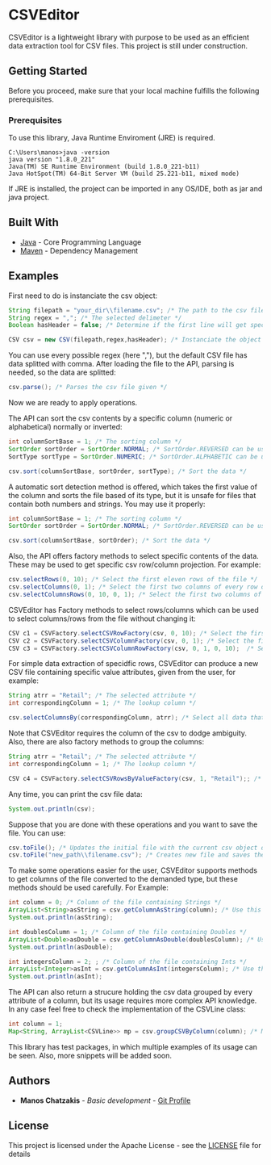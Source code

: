# CSVEditor

CSVEditor is a lightweight library with purpose to be used as an efficient data extraction tool for CSV files.
This project is still under construction.

## Getting Started

Before you proceed, make sure that your local machine fulfills the following prerequisites.

### Prerequisites

To use this library, Java Runtime Enviroment (JRE) is required.

```
C:\Users\manos>java -version
java version "1.8.0_221"
Java(TM) SE Runtime Environment (build 1.8.0_221-b11)
Java HotSpot(TM) 64-Bit Server VM (build 25.221-b11, mixed mode)
```
If JRE is installed, the project can be imported in any OS/IDE, both as jar and java project.

## Built With

* [Java](https://www.java.com/en/) - Core Programming Language
* [Maven](https://maven.apache.org/) - Dependency Management 

## Examples
First need to do is instanciate the csv object:
``` java
String filepath = "your_dir\\filename.csv"; /* The path to the csv file */
String regex = ","; /* The selected delimeter */
Boolean hasHeader = false; /* Determine if the first line will get special treatment from the API */

CSV csv = new CSV(filepath,regex,hasHeader); /* Instanciate the object */
```
You can use every possible regex (here ","), but the default CSV file has data splitted with comma.
After loading the file to the API, parsing is needed, so the data are splitted:
``` java
csv.parse(); /* Parses the csv file given */
```
Now we are ready to apply operations.

The API can sort the csv contents by a specific column (numeric or alphabetical) normally or inverted:
``` java
int columnSortBase = 1; /* The sorting column */
SortOrder sortOrder = SortOrder.NORMAL; /* SortOrder.REVERSED can be used instead */
SortType sortType = SortOrder.NUMERIC; /* SortOrder.ALPHABETIC can be used instead */

csv.sort(columnSortBase, sortOrder, sortType); /* Sort the data */
```
A automatic sort detection method is offered, which takes the first value of the column and sorts the file based of its type, but it is unsafe for files that contain both numbers and strings. You may use it properly:
``` java
int columnSortBase = 1; /* The sorting column */
SortOrder sortOrder = SortOrder.NORMAL; /* SortOrder.REVERSED can be used instead */

csv.sort(columnSortBase, sortOrder); /* Sort the data */
```

Also, the API offers factory methods to select specific contents of the data. These may be used to get specific csv row/column projection. For example:
``` java
csv.selectRows(0, 10); /* Select the first eleven rows of the file */
csv.selectColumns(0, 1); /* Select the first two columns of every row of the file */
csv.selectColumnsRows(0, 10, 0, 1); /* Select the first two columns of the first eleven rows of the file */
```
CSVEditor has Factory methods to select rows/columns which can be used to select columns/rows from the file without changing it:
``` java
CSV c1 = CSVFactory.selectCSVRowFactory(csv, 0, 10); /* Select the first eleven rows of the file for the new CSV */
CSV c2 = CSVFactory.selectCSVColumnFactory(csv, 0, 1); /* Select the first two columns of every row of the file for the new CSV */
CSV c3 = CSVFactory.selectCSVColumnRowFactory(csv, 0, 1, 0, 10);  /* Select the first two columns of the first eleven rows of the file for the new CSV */
```

For simple data extraction of specidfic rows, CSVEditor can produce a new CSV file containing specific value attributes, given from the user, for example:
``` java
String atrr = "Retail"; /* The selected attribute */
int correspondingColumn = 1; /* The lookup column */

csv.selectColumnsBy(correspondingColumn, atrr); /* Select all data that have the value "Retail" in column 1*/
```
Note that CSVEditor requires the column of the csv to dodge ambiguity.
Also, there are also factory methods to group the columns:
``` java
String atrr = "Retail"; /* The selected attribute */
int correspondingColumn = 1; /* The lookup column */

CSV c4 = CSVFactory.selectCSVRowsByValueFactory(csv, 1, "Retail");; /* Select all data that have the value "Retail" in column 1 and put it to a new CSV */
```

Any time, you can print the csv file data:
``` java
System.out.println(csv);
```

Suppose that you are done with these operations and you want to save the file. You can use:
``` java
csv.toFile(); /* Updates the initial file with the current csv object data */
csv.toFile("new_path\\filename.csv"); /* Creates new file and saves the current csv object data */
```

To make some operations easier for the user, CSVEditor supports methods to get columns of the file converted to the demanded type, but these methods should be used carefully. For Example:
``` java
int column = 0; /* Column of the file containing Strings */
ArrayList<String>asString = csv.getColumnAsString(column); /* Use this method as the default column getter */
System.out.println(asString);

int doublesColumn = 1; /* Column of the file containing Doubles */
ArrayList<Double>asDouble = csv.getColumnAsDouble(doublesColumn); /* Use this to get the double column representation */
System.out.println(asDouble);

int integersColumn = 2; ; /* Column of the file containing Ints */
ArrayList<Integer>asInt = csv.getColumnAsInt(integersColumn); /* Use this to get the int column representation */
System.out.println(asInt);
```

The API can also return a strucure holding the csv data grouped by every attribute of a column, but its usage requires more complex API knowledge. In any case feel free to check the implementation of the CSVLine class:
``` java
int column = 1;
Map<String, ArrayList<CSVLine>> mp = csv.groupCSVByColumn(column); /* Map mp is filled by the data of every value of the column 1 */
```

This library has test packages, in which multiple examples of its usage can be seen. Also, more snippets will be added soon.

## Authors

* **Manos Chatzakis** - *Basic development* - [Git Profile](https://github.com/MChatzakis)

## License

This project is licensed under the Apache License - see the [LICENSE](LICENSE) file for details


